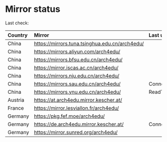 <script src="./time.js"></script>
# Mirror status
Last check: <script type="text/javascript">localize(1681201375.835868);</script>

|Country|Mirror|Last update|
|:------|:-----|:----------|
|China|https://mirrors.tuna.tsinghua.edu.cn/arch4edu/|<script type="text/javascript">localize(1681194647);</script>|
|China|https://mirrors.aliyun.com/arch4edu/|<script type="text/javascript">localize(1681064937);</script>|
|China|https://mirrors.bfsu.edu.cn/arch4edu/|<script type="text/javascript">localize(1681151347);</script>|
|China|https://mirror.iscas.ac.cn/arch4edu/|<script type="text/javascript">localize(1681151347);</script>|
|China|https://mirrors.nju.edu.cn/arch4edu/|<script type="text/javascript">localize(1681064937);</script>|
|China|https://mirrors.sau.edu.cn/arch4edu/|ConnectionError|
|China|https://mirrors.ynu.edu.cn/arch4edu/|ReadTimeout|
|Austria|https://at.arch4edu.mirror.kescher.at/|<script type="text/javascript">localize(1681151347);</script>|
|France|https://mirror.lesviallon.fr/arch4edu/|<script type="text/javascript">localize(1681151347);</script>|
|Germany|https://pkg.fef.moe/arch4edu/|<script type="text/javascript">localize(1681151347);</script>|
|Germany|https://de.arch4edu.mirror.kescher.at/|ConnectionError|
|Germany|https://mirror.sunred.org/arch4edu/|<script type="text/javascript">localize(1681151347);</script>|

<script src="./tablefilter/tablefilter.js"></script>
<script src="./table.js"></script>
